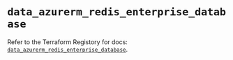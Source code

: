 # `data_azurerm_redis_enterprise_database`

Refer to the Terraform Registory for docs: [`data_azurerm_redis_enterprise_database`](https://registry.terraform.io/providers/hashicorp/azurerm/3.82.0/docs/data-sources/redis_enterprise_database).
